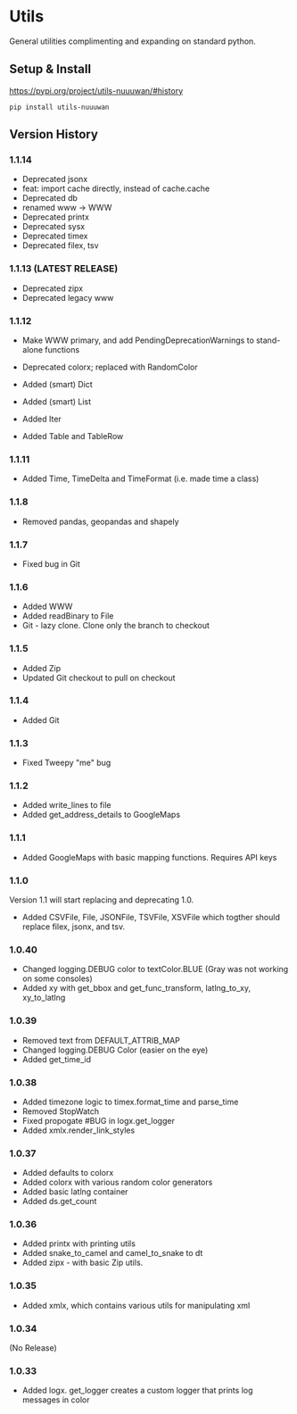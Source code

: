 # Utils

General utilities complimenting and expanding on standard python.

## Setup & Install

https://pypi.org/project/utils-nuuuwan/#history

```
pip install utils-nuuuwan
```

## Version History


### 1.1.14

* Deprecated jsonx
* feat: import cache directly, instead of cache.cache
* Deprecated db
* renamed www -> WWW
* Deprecated printx
* Deprecated sysx
* Deprecated timex
* Deprecated filex, tsv

### 1.1.13 (LATEST RELEASE)

* Deprecated zipx
* Deprecated legacy www

### 1.1.12 

* Make WWW primary, and add PendingDeprecationWarnings to stand-alone functions

* Deprecated colorx; replaced with RandomColor

* Added (smart) Dict
* Added (smart) List
* Added Iter
* Added Table and TableRow

### 1.1.11 

* Added Time, TimeDelta and TimeFormat (i.e. made time a class)

### 1.1.8 

* Removed pandas, geopandas and shapely

### 1.1.7

* Fixed bug in Git

### 1.1.6

* Added WWW
* Added readBinary to File
* Git - lazy clone. Clone only the branch to checkout

### 1.1.5

* Added Zip
* Updated Git checkout to pull on checkout

### 1.1.4

* Added Git

### 1.1.3

* Fixed Tweepy "me" bug

### 1.1.2

* Added write_lines to file
* Added get_address_details to GoogleMaps

### 1.1.1

* Added GoogleMaps with basic mapping functions. Requires API keys

### 1.1.0

Version 1.1 will start replacing and deprecating 1.0.

* Added CSVFile, File, JSONFile, TSVFile, XSVFile which togther should replace filex, jsonx, and tsv.

### 1.0.40
* Changed logging.DEBUG color to  textColor.BLUE (Gray was not working on some consoles)
* Added xy with get_bbox and get_func_transform, latlng_to_xy, xy_to_latlng

### 1.0.39

* Removed text from DEFAULT_ATTRIB_MAP
* Changed logging.DEBUG Color (easier on the eye)
* Added get_time_id

### 1.0.38

* Added timezone logic to timex.format_time and parse_time
* Removed StopWatch
* Fixed propogate #BUG in logx.get_logger
* Added xmlx.render_link_styles

### 1.0.37

* Added defaults to colorx
* Added colorx with various random color generators
* Added basic latlng container
* Added ds.get_count

### 1.0.36

* Added printx with printing utils
* Added snake_to_camel and camel_to_snake to dt
* Added zipx - with basic Zip utils.

### 1.0.35

* Added xmlx, which contains various utils for manipulating xml

### 1.0.34
(No Release)

### 1.0.33

* Added logx. get_logger creates a custom logger that prints log messages in color
